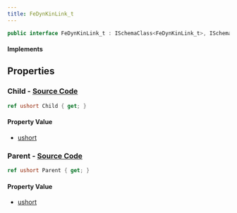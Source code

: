 ```yaml
---
title: FeDynKinLink_t
---
```


```csharp
public interface FeDynKinLink_t : ISchemaClass<FeDynKinLink_t>, ISchemaField, ISchemaClass, INativeHandle
```

#### Implements

## Properties

### **Child** - [Source Code](https://github.com/swiftly-solution/swiftlys2/blob/main/managed/src/SwiftlyS2.Generated/Schemas/Interfaces/FeDynKinLink_t.cs#L18)

```csharp
ref ushort Child { get; }
```

#### Property Value

- [ushort](https://learn.microsoft.com/dotnet/api/system.uint16)

### **Parent** - [Source Code](https://github.com/swiftly-solution/swiftlys2/blob/main/managed/src/SwiftlyS2.Generated/Schemas/Interfaces/FeDynKinLink_t.cs#L16)

```csharp
ref ushort Parent { get; }
```

#### Property Value

- [ushort](https://learn.microsoft.com/dotnet/api/system.uint16)

